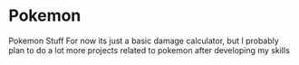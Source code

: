 # Pokemon
 Pokemon Stuff
For now its just a basic damage calculator, but I probably plan to do a lot more projects related to pokemon after developing my skills
